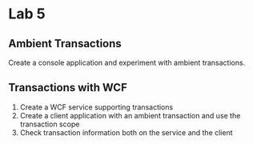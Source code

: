 # Lab 5

## Ambient Transactions

Create a console application and experiment with ambient transactions.

## Transactions with WCF

1. Create a WCF service supporting transactions
2. Create a client application with an ambient transaction and use the transaction scope
3. Check transaction information both on the service and the client

